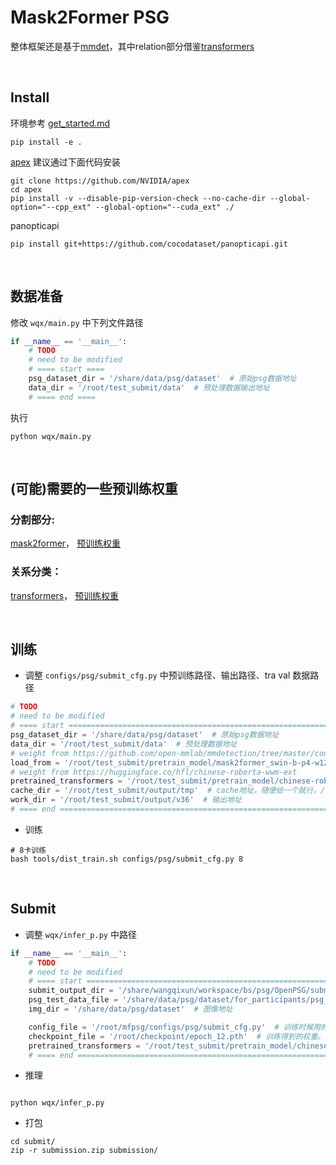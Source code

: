 # Mask2Former PSG


整体框架还是基于[mmdet](https://github.com/open-mmlab/mmdetection)，其中relation部分借鉴[transformers](https://github.com/huggingface/transformers)


<br>

## Install
环境参考 [get_started.md](https://github.com/open-mmlab/mmdetection/blob/master/docs/en/get_started.md) 
```
pip install -e .
```

[apex](https://github.com/NVIDIA/apex) 建议通过下面代码安装
```
git clone https://github.com/NVIDIA/apex
cd apex
pip install -v --disable-pip-version-check --no-cache-dir --global-option="--cpp_ext" --global-option="--cuda_ext" ./
```
panopticapi
```
pip install git+https://github.com/cocodataset/panopticapi.git
```

<br>

## 数据准备

修改 `wqx/main.py` 中下列文件路径
```python
if __name__ == '__main__':
    # TODO 
    # need to be modified
    # ==== start ====
    psg_dataset_dir = '/share/data/psg/dataset'  # 原始psg数据地址
    data_dir = '/root/test_submit/data'  # 预处理数据输出地址
    # ==== end ====
```
执行
```
python wqx/main.py
```




<br>

## (可能)需要的一些预训练权重
### 分割部分:
[mask2former](https://github.com/open-mmlab/mmdetection/tree/master/configs/mask2former)，
[预训练权重](https://github.com/open-mmlab/mmdetection/tree/master/configs/mask2former)

### 关系分类：
[transformers](https://github.com/huggingface/transformers)，
[预训练权重](https://huggingface.co/hfl/chinese-roberta-wwm-ext)



<br>

## 训练
+ 调整 `configs/psg/submit_cfg.py` 中预训练路径、输出路径、tra val 数据路径
```python
# TODO 
# need to be modified
# ==== start ========================================================================================
psg_dataset_dir = '/share/data/psg/dataset'  # 原始psg数据地址
data_dir = '/root/test_submit/data'  # 预处理数据地址
# weight from https://github.com/open-mmlab/mmdetection/tree/master/configs/mask2former
load_from = '/root/test_submit/pretrain_model/mask2former_swin-b-p4-w12-384-in21k_lsj_8x2_50e_coco-panoptic_20220329_230021-3bb8b482.pth'  # 预训练权重 mask2former 
# weight from https://huggingface.co/hfl/chinese-roberta-wwm-ext
pretrained_transformers = '/root/test_submit/pretrain_model/chinese-roberta-wwm-ext'  # 预训练权重 roberta
cache_dir = '/root/test_submit/output/tmp'  # cache地址，随便给一个就行，/tmp 就行 
work_dir = '/root/test_submit/output/v36'  # 输出地址
# ==== end ==========================================================================================
```
+ 训练
```
# 8卡训练
bash tools/dist_train.sh configs/psg/submit_cfg.py 8 
```

<br>

## Submit
+ 调整 `wqx/infer_p.py` 中路径
```python
if __name__ == '__main__':
    # TODO 
    # need to be modified
    # ==== start ========================================================================================
    submit_output_dir = '/share/wangqixun/workspace/bs/psg/OpenPSG/submit/new_latest'  # submit 输出地址
    psg_test_data_file = '/share/data/psg/dataset/for_participants/psg_test.json'
    img_dir = '/share/data/psg/dataset'  # 图像地址

    config_file = '/root/mfpsg/configs/psg/submit_cfg.py'  # 训练时候用的config
    checkpoint_file = '/root/checkpoint/epoch_12.pth'  # 训练得到的权重。默认的地址是我们训练出来的权重
    pretrained_transformers = '/root/test_submit/pretrain_model/chinese-roberta-wwm-ext'  # 训练时用的 pretrained_transformers
    # ==== end ==========================================================================================
```
+ 推理
```

python wqx/infer_p.py
```
+ 打包
```
cd submit/
zip -r submission.zip submission/
```









